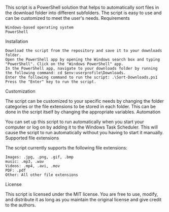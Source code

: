 This script is a PowerShell solution that helps to automatically sort files in the download folder into different subfolders. The script is easy to use and can be customized to meet the user's needs.
Requirements

    Windows-based operating system
    PowerShell

Installation

    Download the script from the repository and save it to your downloads folder.
    Open the PowerShell app by opening the Windows search box and typing "PowerShell". Click on the "Windows PowerShell" app.
    In the PowerShell app, navigate to your downloads folder by running the following command: cd $env:userprofile\Downloads.
    Enter the following command to run the script: .\Sort-Downloads.ps1
    Press the "Enter" key to run the script.

Customization

The script can be customized to your specific needs by changing the folder categories or the file extensions to be stored in each folder. This can be done in the script itself by changing the appropriate variables.
Automation

You can set up this script to run automatically when you start your computer or log on by adding it to the Windows Task Scheduler. This will cause the script to run automatically without you having to start it manually.
Supported file extensions

The script currently supports the following file extensions:

    Images: .jpg, .png, .gif, .bmp
    music: .mp3, .wav
    Videos: .mp4, .avi, .mov
    PDF: .pdf
    Other: All other file extensions

License

This script is licensed under the MIT license. 
You are free to use, modify, and distribute it as long as you maintain the original license and give credit to the authors. 
